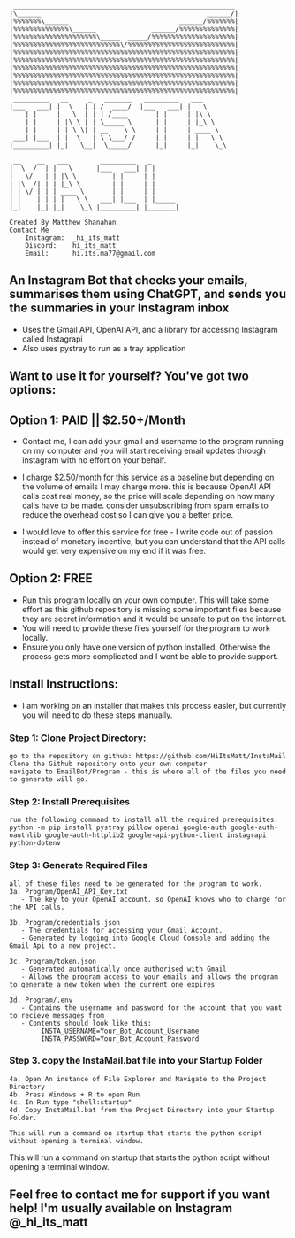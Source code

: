 ```
 ________________________________________________________
|\______                                          ______/|
|%%%%%%%\______                            ______/%%%%%%%|
|%%%%%%%%%%%%%%\______              ______/%%%%%%%%%%%%%%|
|%%%%%%%%%%%%%%%%%%%%%\_____  _____/%%%%%%%%%%%%%%%%%%%%%|
|%%%%%%%%%%%%%%%%%%%%%%%%%%%\/%%%%%%%%%%%%%%%%%%%%%%%%%%%|
|%%%%%%%%%%%%%%%%%%%%%%%%%%%%%%%%%%%%%%%%%%%%%%%%%%%%%%%%|
|%%%%%%%%%%%%%%%%%%%%%%%%%%%%%%%%%%%%%%%%%%%%%%%%%%%%%%%%|
|%%%%%%%%%%%%%%%%%%%%%%%%%%%%%%%%%%%%%%%%%%%%%%%%%%%%%%%%|
|%%%%%%%%%%%%%%%%%%%%%%%%%%%%%%%%%%%%%%%%%%%%%%%%%%%%%%%%|
|%%%%%%%%%%%%%%%%%%%%%%%%%%%%%%%%%%%%%%%%%%%%%%%%%%%%%%%%|
|%%%%%%%%%%%%%%%%%%%%%%%%%%%%%%%%%%%%%%%%%%%%%%%%%%%%%%%%|
 _________   __     _   _______   _________   ___
|___   ___| |  \   | | /  ____/  |___   ___| |   \
    | |     |   \  | | | /____       | |     | |\ \
    | |     | |\ \ | | \_____ \      | |     | |_\ \
    | |     | | \ \| | __    \ \     | |     | ____ \
 ___| |___  | |  \   | \ \___/ /     | |     | |   \ \
|_________| |_|   \__|  \_____/      |_|     |_|    \_\

 __    __   ___        _________   _
|  \  /  | |   \      |___   ___| | |
|   \/   | | |\ \         | |     | |
| |\  /| | | |_\ \        | |     | |
| | \/ | | | ____ \       | |     | |
| |    | | | |   \ \   ___| |___  | |_____
|_|    |_| |_|    \_\ |_________| |_______|

Created By Matthew Shanahan
Contact Me
    Instagram:  _hi_its_matt
    Discord:    hi_its_matt
    Email:      hi.its.ma77@gmail.com
```

## An Instagram Bot that checks your emails, summarises them using ChatGPT, and sends you the summaries in your Instagram inbox

- Uses the Gmail API, OpenAI API, and a library for accessing Instagram called Instagrapi
- Also uses pystray to run as a tray application

## Want to use it for yourself? You've got two options:

## Option 1: PAID || $2.50+/Month

- Contact me, I can add your gmail and username to the program running on my computer and you will start receiving email updates through instagram with no effort on your behalf.

- I charge $2.50/month for this service as a baseline but depending on the volume of emails I may charge more. this is because OpenAI API calls cost real money, so the price will scale depending on how many calls have to be made. consider unsubscribing from spam emails to reduce the overhead cost so I can give you a better price.

- I would love to offer this service for free - I write code out of passion instead of monetary incentive, but you can understand that the API calls would get very expensive on my end if it was free.

## Option 2: FREE

- Run this program locally on your own computer. This will take some effort as this github repository is missing some important files because they are secret information and it would be unsafe to put on the internet.
- You will need to provide these files yourself for the program to work locally.
- Ensure you only have one version of python installed. Otherwise the process gets more complicated and I wont be able to provide support.

## Install Instructions:
- I am working on an installer that makes this process easier, but currently you will need to do these steps manually.
### Step 1: Clone Project Directory:
```
go to the repository on github: https://github.com/HiItsMatt/InstaMail
Clone the Github repository onto your own computer
navigate to EmailBot/Program - this is where all of the files you need to generate will go.
```

### Step 2: Install Prerequisites
```
run the following command to install all the required prerequisites:
python -m pip install pystray pillow openai google-auth google-auth-oauthlib google-auth-httplib2 google-api-python-client instagrapi python-dotenv
```

### Step 3: Generate Required Files
```
all of these files need to be generated for the program to work.
3a. Program/OpenAI_API_Key.txt
   - The key to your OpenAI account. so OpenAI knows who to charge for the API calls.

3b. Program/credentials.json
   - The credentials for accessing your Gmail Account.
   - Generated by logging into Google Cloud Console and adding the Gmail Api to a new project.

3c. Program/token.json
   - Generated automatically once authorised with Gmail
   - Allows the program access to your emails and allows the program to generate a new token when the current one expires

3d. Program/.env
   - Contains the username and password for the account that you want to recieve messages from
   - Contents should look like this:
        INSTA_USERNAME=Your_Bot_Account_Username
        INSTA_PASSWORD=Your_Bot_Account_Password
```
### Step 3. copy the InstaMail.bat file into your Startup Folder
```
4a. Open An instance of File Explorer and Navigate to the Project Directory
4b. Press Windows + R to open Run
4c. In Run type "shell:startup"
4d. Copy InstaMail.bat from the Project Directory into your Startup Folder.

This will run a command on startup that starts the python script without opening a terminal window.
```

This will run a command on startup that starts the python script without opening a terminal window.

## Feel free to contact me for support if you want help! I'm usually available on Instagram @_hi_its_matt


